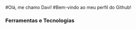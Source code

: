 #Olá, me chamo Davi!
#Bem-vindo ao meu perfil do Github!

### Ferramentas e Tecnologias

<link rel="stylesheet" href="https://cdn.jsdelivr.net/gh/devicons/devicon@v2.15.1/devicon.min.css">
